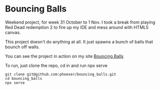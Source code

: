 # Bouncing Balls

Weekend project, for week 31 October to 1 Nov. I took a break from playing Red Dead redemption 2
to fire up my IDE and mess around with HTML5 canvas.

This project doesn't do anything at all. It just spawns a bunch of balls that bounch off walls.

You can see the project in action on my site [Bouncing Balls](https://code.musangeya.com/bouncing_balls) 

To run, just clone the repo, cd in and run npx serve

```
git clone git@github.com:phoexer/bouncing_balls.git
cd bouncing_balls
npx serve
```

